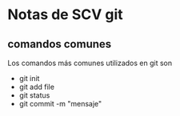 # Notas de SCV git

## comandos comunes

Los comandos más comunes utilizados en git son

* git init
* git add file
* git status
* git commit -m "mensaje"

